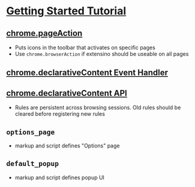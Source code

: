 
# [Getting Started Tutorial](https://developer.chrome.com/extensions/getstarted)

## [chrome.pageAction](https://developer.chrome.com/extensions/pageAction)

- Puts icons in the toolbar that activates on specific pages
- Use `chrome.browserAction` if extensino should be useable on all pages

## [chrome.declarativeContent Event Handler](https://developer.chrome.com/extensions/events#declarative)

## [chrome.declarativeContent API](https://developer.chrome.com/extensions/declarativeContent)

- Rules are persistent across browsing sessions. Old rules should be cleared before registering new rules

## `options_page`
- markup and script defines "Options" page

## `default_popup`
- markup and script defines popup UI